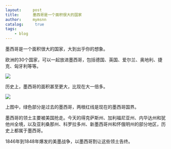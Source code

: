 ```yaml
---
layout:     post
title:      墨西哥是一个面积很大的国家
author:     mymsnn
catalog: 	 true
tags:
    - blog
---
```

墨西哥是一个面积很大的国家，大到出乎你的想象。

欧洲的30个国家，可以一起放进墨西哥，包括德国、英国、爱尔兰、奥地利、捷克、匈牙利等等。

![](https://pic.imgdb.cn/item/66c1a724d9c307b7e9c5c9ce.webp)

历史上，墨西哥的面积甚至更大，比现在大一倍多。

![](https://pic.imgdb.cn/item/66c1a73cd9c307b7e9c5ef76.webp)

上图中，绿色部分是过去的墨西哥，两根红线是现在的墨西哥国界。

墨西哥的领土主要被美国抢走。今天的得克萨斯州、加利福尼亚州、内华达州和犹他州全境，以及亚利桑那州、科罗拉多州、新墨西哥州和怀俄明州的部分地区，历史上都属于墨西哥。

1846年到1848年爆发的美墨战争，以墨西哥割让这些领土告终。

